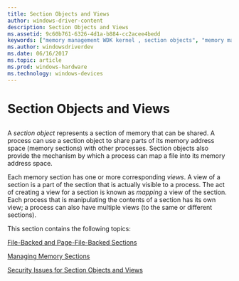 ```yaml
---
title: Section Objects and Views
author: windows-driver-content
description: Section Objects and Views
ms.assetid: 9c60b761-6326-4d1a-b884-cc2acee4bedd
keywords: ["memory management WDK kernel , section objects", "memory management WDK kernel , shared memory", "shared memory WDK kernel", "section objects WDK kernel", "memory sections WDK kernel", "sharing memory address space", "views WDK memory section"]
ms.author: windowsdriverdev
ms.date: 06/16/2017
ms.topic: article
ms.prod: windows-hardware
ms.technology: windows-devices
---
```


# Section Objects and Views


## <a href="" id="ddk-section-objects-and-views-kg"></a>


A *section object* represents a section of memory that can be shared. A process can use a section object to share parts of its memory address space (memory sections) with other processes. Section objects also provide the mechanism by which a process can map a file into its memory address space.

Each memory section has one or more corresponding *views*. A view of a section is a part of the section that is actually visible to a process. The act of creating a view for a section is known as *mapping* a view of the section. Each process that is manipulating the contents of a section has its own view; a process can also have multiple views (to the same or different sections).

This section contains the following topics:

[File-Backed and Page-File-Backed Sections](file-backed-and-page-file-backed-sections.md)

[Managing Memory Sections](managing-memory-sections.md)

[Security Issues for Section Objects and Views](security-issues-for-section-objects-and-views.md)

 

 




